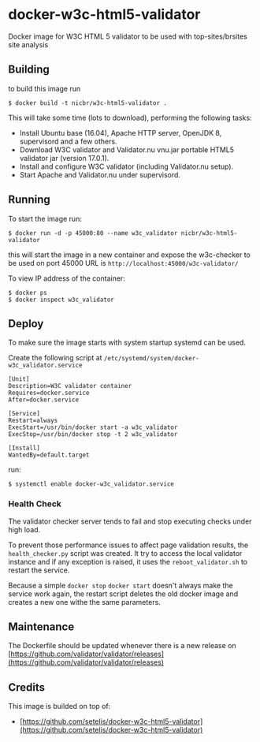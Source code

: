 # docker-w3c-html5-validator

Docker image for W3C HTML 5 validator to be used with top-sites/brsites site 
analysis


## Building

to build this image run

    $ docker build -t nicbr/w3c-html5-validator .

This will take some time (lots to download), performing the following tasks:

* Install Ubuntu base (16.04), Apache HTTP server, OpenJDK 8, supervisord and a
  few others.
* Download W3C validator and Validator.nu vnu.jar portable HTML5 validator jar
  (version 17.0.1).
* Install and configure W3C validator (including Validator.nu setup).
* Start Apache and Validator.nu under supervisord.


## Running

To start the image run:

    $ docker run -d -p 45000:80 --name w3c_validator nicbr/w3c-html5-validator

this will start the image in a new container and expose the w3c-checker to be 
used on port 45000 URL is `http://localhost:45000/w3c-validator/`

To view IP address of the container:

    $ docker ps
    $ docker inspect w3c_validator


## Deploy

To make sure the image starts with system startup systemd can be used.

Create the following script at `/etc/systemd/system/docker-w3c_validator.service`

```systemd
[Unit]
Description=W3C validator container
Requires=docker.service
After=docker.service

[Service]
Restart=always
ExecStart=/usr/bin/docker start -a w3c_validator
ExecStop=/usr/bin/docker stop -t 2 w3c_validator

[Install]
WantedBy=default.target
```

run: 

    $ systemctl enable docker-w3c_validator.service
    
### Health Check

The validator checker server tends to fail and stop executing checks under high
load.

To prevent those performance issues to affect page validation results, the 
`health_checker.py` script was created. It try to access the local validator 
instance and if any exception is raised, it uses the `reboot_validator.sh` to
restart the service.

Because a simple `docker stop` `docker start` doesn't always make the service
work again, the restart script deletes the old docker image and creates a new
one withe the same parameters.


## Maintenance

The Dockerfile should be updated whenever there is a new release on 
[https://github.com/validator/validator/releases](https://github.com/validator/validator/releases)

## Credits

This image is builded on top of: 

* [https://github.com/setelis/docker-w3c-html5-validator](https://github.com/setelis/docker-w3c-html5-validator)
